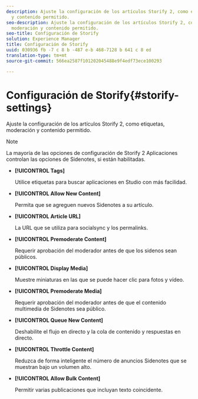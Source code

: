 ```yaml
---
description: Ajuste la configuración de los artículos Storify 2, como etiquetas, moderación
  y contenido permitido.
seo-description: Ajuste la configuración de los artículos Storify 2, como etiquetas,
  moderación y contenido permitido.
seo-title: Configuración de Storify
solution: Experience Manager
title: Configuración de Storify
uuid: 030936 fb -7 c 8 b -487 e-b 468-7128 b 641 c 8 ed
translation-type: tm+mt
source-git-commit: 566ea2587f101202045488e9f4edf73ece100293

---
```



# Configuración de Storify{#storify-settings}

Ajuste la configuración de los artículos Storify 2, como etiquetas, moderación y contenido permitido.

>[!NOTE]
>
>La mayoría de las opciones de configuración de Storify 2 Aplicaciones controlan las opciones de Sidenotes, si están habilitadas.

* **[!UICONTROL Tags]**

   Utilice etiquetas para buscar aplicaciones en Studio con más facilidad.

* **[!UICONTROL Allow New Content]**

   Permita que se agreguen nuevos Sidenotes a su artículo.

* **[!UICONTROL Article URL]**

   La URL que se utiliza para socialsync y los permalinks.

* **[!UICONTROL Premoderate Content]**

   Requerir aprobación del moderador antes de que los sidenos sean públicos.

* **[!UICONTROL Display Media]**

   Muestre miniaturas en las que se puede hacer clic para fotos y vídeo.

* **[!UICONTROL Premoderate Media]**

   Requerir aprobación del moderador antes de que el contenido multimedia de Sidenotes sea público.

* **[!UICONTROL Queue New Content]**

   Deshabilite el flujo en directo y la cola de contenido y respuestas en directo.

* **[!UICONTROL Throttle Content]**

   Reduzca de forma inteligente el número de anuncios Sidenotes que se muestran bajo un volumen alto.

* **[!UICONTROL Allow Bulk Content]**

   Permitir varias publicaciones que incluyan texto coincidente.

